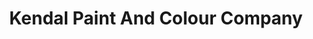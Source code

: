 ---
title: "Kendal Paint And Colour Company"
url: /kendal/kendal-paint-and-colour-company/
shop: paint
---